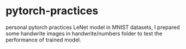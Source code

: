 # pytorch-practices
personal pytorch practices
LeNet model in MNIST datasets, I prepared some handwrite images in handwrite/numbers folder to test the performance of trained model.
